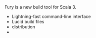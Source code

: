 Fury is a new build tool for Scala 3.

- Lightning-fast command-line interface
- Lucid build files
- distribution
- 
